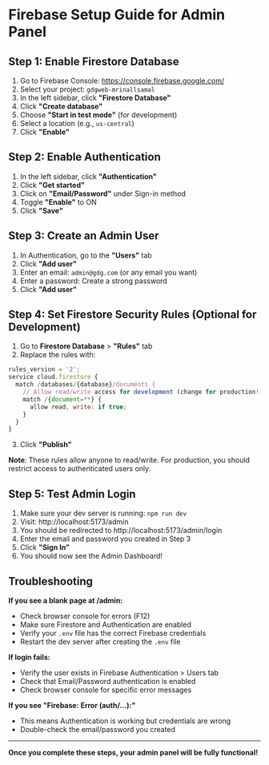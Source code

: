 # Firebase Setup Guide for Admin Panel

## Step 1: Enable Firestore Database

1. Go to Firebase Console: https://console.firebase.google.com/
2. Select your project: `gdgweb-mrinallsamal`
3. In the left sidebar, click **"Firestore Database"**
4. Click **"Create database"**
5. Choose **"Start in test mode"** (for development)
6. Select a location (e.g., `us-central`)
7. Click **"Enable"**

## Step 2: Enable Authentication

1. In the left sidebar, click **"Authentication"**
2. Click **"Get started"**
3. Click on **"Email/Password"** under Sign-in method
4. Toggle **"Enable"** to ON
5. Click **"Save"**

## Step 3: Create an Admin User

1. In Authentication, go to the **"Users"** tab
2. Click **"Add user"**
3. Enter an email: `admin@gdg.com` (or any email you want)
4. Enter a password: Create a strong password
5. Click **"Add user"**

## Step 4: Set Firestore Security Rules (Optional for Development)

1. Go to **Firestore Database** > **"Rules"** tab
2. Replace the rules with:

```javascript
rules_version = '2';
service cloud.firestore {
  match /databases/{database}/documents {
    // Allow read/write access for development (change for production!)
    match /{document=**} {
      allow read, write: if true;
    }
  }
}
```

3. Click **"Publish"**

**Note**: These rules allow anyone to read/write. For production, you should restrict access to authenticated users only.

## Step 5: Test Admin Login

1. Make sure your dev server is running: `npm run dev`
2. Visit: http://localhost:5173/admin
3. You should be redirected to http://localhost:5173/admin/login
4. Enter the email and password you created in Step 3
5. Click **"Sign In"**
6. You should now see the Admin Dashboard!

## Troubleshooting

**If you see a blank page at /admin:**
- Check browser console for errors (F12)
- Make sure Firestore and Authentication are enabled
- Verify your `.env` file has the correct Firebase credentials
- Restart the dev server after creating the `.env` file

**If login fails:**
- Verify the user exists in Firebase Authentication > Users tab
- Check that Email/Password authentication is enabled
- Check browser console for specific error messages

**If you see "Firebase: Error (auth/...):"**
- This means Authentication is working but credentials are wrong
- Double-check the email/password you created

---

**Once you complete these steps, your admin panel will be fully functional!**
